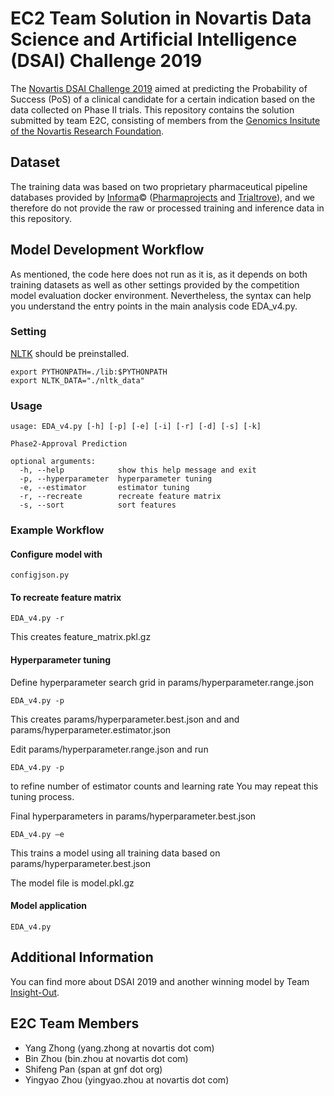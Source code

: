 # EC2 Team Solution in Novartis Data Science and Artificial Intelligence (DSAI) Challenge 2019


The [Novartis DSAI Challenge 2019](https://www.aicrowd.com/challenges/novartis-dsai-challenge) aimed at predicting the Probability of Success (PoS) of a clinical candidate for a certain indication based on the data collected on Phase II trials.  This repository contains the solution submitted by team E2C, consisting of members from the [Genomics Insitute of the Novartis Research Foundation](https://www.gnf.org/).

## Dataset

The training data was based on two proprietary pharmaceutical pipeline databases provided by [Informa](https://pharmaintelligence.informa.com/)&copy; ([Pharmaprojects](https://pharmaintelligence.informa.com/products-and-services/data-and-analysis/pharmaprojects) and [Trialtrove](https://pharmaintelligence.informa.com/clinical-trial-data)), and we therefore do not  provide the raw or processed training and inference data in this repository.

## Model Development Workflow

As mentioned, the code here does not run as it is, as it depends on both training datasets as well as other settings provided by the competition model evaluation docker environment.  Nevertheless, the syntax can help you understand the entry points in the main analysis code EDA_v4.py.

### Setting
[NLTK](https://pypi.org/project/nltk/) should be preinstalled.
```
export PYTHONPATH=./lib:$PYTHONPATH
export NLTK_DATA="./nltk_data"
```
### Usage
```
usage: EDA_v4.py [-h] [-p] [-e] [-i] [-r] [-d] [-s] [-k]

Phase2-Approval Prediction

optional arguments:
  -h, --help            show this help message and exit
  -p, --hyperparameter  hyperparameter tuning
  -e, --estimator       estimator tuning
  -r, --recreate        recreate feature matrix
  -s, --sort            sort features
```
### Example Workflow

#### Configure model with
```
configjson.py
```
#### To recreate feature matrix 
```
EDA_v4.py -r
```
This creates feature_matrix.pkl.gz

#### Hyperparameter tuning

Define hyperparameter search grid in params/hyperparameter.range.json
```
EDA_v4.py -p
```
This creates params/hyperparameter.best.json and and params/hyperparameter.estimator.json

Edit params/hyperparameter.range.json and run
```
EDA_v4.py -p
```
to refine number of estimator counts and learning rate
You may repeat this tuning process.

Final hyperparameters in params/hyperparameter.best.json
```
EDA_v4.py –e
```
This trains a model using all training data based on params/hyperparameter.best.json

The model file is model.pkl.gz

#### Model application
```
EDA_v4.py
```
## Additional Information

You can find more about DSAI 2019 and another winning model by Team [Insight-Out](https://github.com/bjoernholzhauer/DSAI-Competition-2019). 

## E2C Team Members

* Yang Zhong (yang.zhong at novartis dot com)
* Bin Zhou (bin.zhou at novartis dot com)
* Shifeng Pan (span at gnf dot org)
* Yingyao Zhou (yingyao.zhou at novartis dot com)
